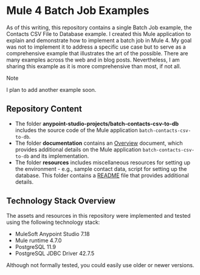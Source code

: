 # Mule 4 Batch Job Examples

As of this writing, this repository contains a single Batch Job example, the Contacts CSV File to Database example. I created this Mule application to explain and demonstrate how to implement a batch job in Mule 4. My goal was not to implement it to address a specific use case but to serve as a comprehensive example that illustrates the art of the possible. There are many examples across the web and in blog posts. Nevertheless, I am sharing this example as it is more comprehensive than most, if not all.  

> [!NOTE]
> I plan to add another example soon.

## Repository Content

- The folder **anypoint-studio-projects/batch-contacts-csv-to-db** includes the source code of the Mule application `batch-contacts-csv-to-db`. 
- The folder **documentation** contains an [Overview](documentation/Overview.md) document, which provides additional details on the Mule application `batch-contacts-csv-to-db` and its implementation.
- The folder **resources** includes miscellaneous resources for setting up the environment - e.g., sample contact data, script for setting up the database. This folder contains a [README](resources/_README.md) file that provides additional details.

## Technology Stack Overview

The assets and resources in this repository were implemented and tested using the following technology stack:

- MuleSoft Anypoint Studio 7.18
- Mule runtime 4.7.0
- PostgreSQL 11.9
- PostgreSQL JDBC Driver 42.7.5

Although not formally tested, you could easily use older or newer versions.
